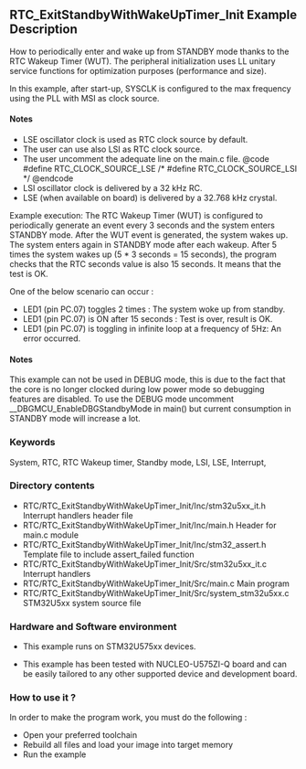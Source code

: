 ## <b>RTC_ExitStandbyWithWakeUpTimer_Init Example Description</b>

How to periodically enter and wake up from STANDBY mode thanks to the RTC Wakeup Timer (WUT).
The peripheral initialization uses LL unitary service functions for optimization purposes (performance and size).

In this example, after start-up, SYSCLK is configured to the max frequency using
the PLL with MSI as clock source.

#### <b>Notes</b>

  - LSE oscillator clock is used as RTC clock source by default.
  - The user can use also LSI as RTC clock source.
  - The user uncomment the adequate line on the main.c file.
      @code
        #define RTC_CLOCK_SOURCE_LSE
        /* #define RTC_CLOCK_SOURCE_LSI */
      @endcode
  - LSI oscillator clock is delivered by a 32 kHz RC.
  - LSE (when available on board) is delivered by a 32.768 kHz crystal.

Example execution:
  The RTC Wakeup Timer (WUT) is configured to periodically generate an event every 3 seconds
  and the system enters STANDBY mode. After the WUT event is generated, the system wakes up. The system enters again in STANDBY mode after each wakeup.
  After 5 times the system wakes up (5 * 3 seconds = 15 seconds), the program checks that the RTC seconds value is also 15 seconds.
  It means that the test is OK.

One of the below scenario can occur :
   - LED1 (pin PC.07) toggles 2 times : The system woke up from standby.
   - LED1 (pin PC.07) is ON after 15 seconds : Test is over, result is OK.
   - LED1 (pin PC.07) is toggling in infinite loop at a frequency of 5Hz: An error occurred.

#### <b>Notes</b>

  This example can not be used in DEBUG mode, this is due to the fact
  that the core is no longer clocked during low power mode
  so debugging features are disabled.
  To use the DEBUG mode uncomment __DBGMCU_EnableDBGStandbyMode in main() but
  current consumption in STANDBY mode will increase a lot.

### <b>Keywords</b>

System, RTC, RTC Wakeup timer, Standby mode, LSI, LSE, Interrupt,

### <b>Directory contents</b>

  - RTC/RTC_ExitStandbyWithWakeUpTimer_Init/Inc/stm32u5xx_it.h          Interrupt handlers header file
  - RTC/RTC_ExitStandbyWithWakeUpTimer_Init/Inc/main.h                  Header for main.c module
  - RTC/RTC_ExitStandbyWithWakeUpTimer_Init/Inc/stm32_assert.h          Template file to include assert_failed function
  - RTC/RTC_ExitStandbyWithWakeUpTimer_Init/Src/stm32u5xx_it.c          Interrupt handlers
  - RTC/RTC_ExitStandbyWithWakeUpTimer_Init/Src/main.c                  Main program
  - RTC/RTC_ExitStandbyWithWakeUpTimer_Init/Src/system_stm32u5xx.c      STM32U5xx system source file

### <b>Hardware and Software environment</b>

  - This example runs on STM32U575xx devices.

  - This example has been tested with NUCLEO-U575ZI-Q board and can be
    easily tailored to any other supported device and development board.


### <b>How to use it ?</b>

In order to make the program work, you must do the following :

 - Open your preferred toolchain
 - Rebuild all files and load your image into target memory
 - Run the example

